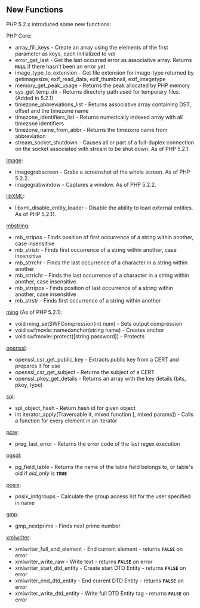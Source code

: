 New Functions
-------------

PHP 5.2.x introduced some new functions:

PHP Core:

-   <span class="simpara"> <span
    class="function">array\_fill\_keys</span> - Create an array using
    the elements of the first parameter as keys, each initialized to
    *val* </span>
-   <span class="simpara"> <span
    class="function">error\_get\_last</span> - Get the last occurred
    error as associative array. Returns **`NULL`** if there hasn't been
    an error yet </span>
-   <span class="simpara"> <span
    class="function">image\_type\_to\_extension</span> - Get file
    extension for image-type returned by <span
    class="function">getimagesize</span>, <span
    class="function">exif\_read\_data</span>, <span
    class="function">exif\_thumbnail</span>, <span
    class="function">exif\_imagetype</span> </span>
-   <span class="simpara"> <span
    class="function">memory\_get\_peak\_usage</span> - Returns the peak
    allocated by PHP memory </span>
-   <span class="simpara"> <span
    class="function">sys\_get\_temp\_dir</span> - Returns directory path
    used for temporary files. (Added in 5.2.1) </span>
-   <span class="simpara"> <span
    class="function">timezone\_abbreviations\_list</span> - Returns
    associative array containing DST, offset and the timezone name
    </span>
-   <span class="simpara"> <span
    class="function">timezone\_identifiers\_list</span> - Returns
    numerically indexed array with all timezone identifiers </span>
-   <span class="simpara"> <span
    class="function">timezone\_name\_from\_abbr</span> - Returns the
    timezone name from abbreviation </span>
-   <span class="simpara"> <span
    class="function">stream\_socket\_shutdown</span> - Causes all or
    part of a full-duplex connection on the socket associated with
    stream to be shut down. As of PHP 5.2.1. </span>

<a href="/ref/image.html" class="link">Image</a>:

-   <span class="simpara"> <span
    class="function">imagegrabscreen</span> - Grabs a screenshot of the
    whole screen. As of PHP 5.2.2. </span>
-   <span class="simpara"> <span
    class="function">imagegrabwindow</span> - Captures a window. As of
    PHP 5.2.2. </span>

<a href="/book/libxml.html" class="link">libXML</a>:

-   <span class="simpara"> <span
    class="function">libxml\_disable\_entity\_loader</span> - Disable
    the ability to load external entities. As of PHP 5.2.11. </span>

<a href="/ref/mbstring.html" class="link">mbstring</a>:

-   <span class="simpara"> <span class="function">mb\_stripos</span> -
    Finds position of first occurrence of a string within another, case
    insensitive </span>
-   <span class="simpara"> <span class="function">mb\_stristr</span> -
    Finds first occurrence of a string within another, case insensitive
    </span>
-   <span class="simpara"> <span class="function">mb\_strrchr</span> -
    Finds the last occurrence of a character in a string within another
    </span>
-   <span class="simpara"> <span class="function">mb\_strrichr</span> -
    Finds the last occurrence of a character in a string within another,
    case insensitive </span>
-   <span class="simpara"> <span class="function">mb\_strripos</span> -
    Finds position of last occurrence of a string within another, case
    insensitive </span>
-   <span class="simpara"> <span class="function">mb\_strstr</span> -
    Finds first occurrence of a string within another </span>

<a href="/ref/ming.html" class="link">ming</a> (As of PHP 5.2.1):

-   <span class="simpara"> void ming\_setSWFCompression(int num) - Sets
    output compression </span>
-   <span class="simpara"> void swfmovie::namedanchor(string name) -
    Creates anchor </span>
-   <span class="simpara"> void swfmovie::protect(\[string password\]) -
    Protects </span>

<a href="/ref/openssl.html" class="link">openssl</a>:

-   <span class="simpara"> <span
    class="function">openssl\_csr\_get\_public\_key</span> - Extracts
    public key from a CERT and prepares it for use </span>
-   <span class="simpara"> <span
    class="function">openssl\_csr\_get\_subject</span> - Returns the
    subject of a CERT </span>
-   <span class="simpara"> <span
    class="function">openssl\_pkey\_get\_details</span> - Returns an
    array with the key details (bits, pkey, type) </span>

<a href="/ref/spl.html" class="link">spl</a>:

-   <span class="simpara"> <span
    class="function">spl\_object\_hash</span> - Return hash id for given
    object </span>
-   <span class="simpara"> int iterator\_apply(Traversable it, mixed
    function \[, mixed params\]) - Calls a function for every element in
    an iterator </span>

<a href="/ref/pcre.html" class="link">pcre</a>:

-   <span class="simpara"> <span
    class="function">preg\_last\_error</span> - Returns the error code
    of the last regex execution </span>

<a href="/book/pgsql.html#PostgreSQL%20函数" class="link">pgsql</a>:

-   <span class="simpara"> <span
    class="function">pg\_field\_table</span> - Returns the name of the
    table field belongs to, or table's oid if *oid\_only* is **`TRUE`**
    </span>

<a href="/ref/posix.html" class="link">posix</a>:

-   <span class="simpara"> <span
    class="function">posix\_initgroups</span> - Calculate the group
    access list for the user specified in name </span>

<a href="/ref/gmp.html" class="link">gmp</a>:

-   <span class="simpara"> <span
    class="function">gmp\_nextprime</span> - Finds next prime number
    </span>

<a href="/ref/xmlwriter.html" class="link">xmlwriter</a>:

-   <span class="simpara"> <span
    class="function">xmlwriter\_full\_end\_element</span> - End current
    element - returns **`FALSE`** on error </span>
-   <span class="simpara"> <span
    class="function">xmlwriter\_write\_raw</span> - Write text - returns
    **`FALSE`** on error </span>
-   <span class="simpara"> <span
    class="function">xmlwriter\_start\_dtd\_entity</span> - Create start
    DTD Entity - returns **`FALSE`** on error </span>
-   <span class="simpara"> <span
    class="function">xmlwriter\_end\_dtd\_entity</span> - End current
    DTD Entity - returns **`FALSE`** on error </span>
-   <span class="simpara"> <span
    class="function">xmlwriter\_write\_dtd\_entity</span> - Write full
    DTD Entity tag - returns **`FALSE`** on error </span>
